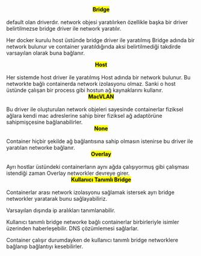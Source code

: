 
<div align="center">
  <b><mark>Bridge</mark></b>
</div>
<br>
default olan driverdır. network objesi yaratılırken özellikle başka bir driver belirtilmezse bridge driver ile network yaratılır.

Her docker kurulu host üstünde bridge driver ile yaratılmış Bridge adında bir network bulunur ve container 
yaratıldığında aksi belirtilmediği takdirde varsayılan olarak buna bağlanır.
<br>

<div align="center"><b><mark>Host</mark></b></div>
<br>
Her sistemde host driver ile yaratılmış Host adında bir network bulunur.
Bu networkte bağlı containerda network izolasyonu olmaz.
Sanki o host üstünde çalışan bir process gibi hostun ağ kaynaklarını kullanır.
</br>


<div align="center"><b><mark>MacVLAN</mark></b></div>
<br>
Bu driver ile oluşturulan network objeleri sayesinde containerlar fiziksel ağlara kendi mac adreslerine
sahip birer fiziksel ağ adaptörüne sahipmişçesine bağlanabilirler.
</br>
<div align="center">
  <b><mark>None</mark></b>
</div>
</br>
Container hiçbir şekilde ağ bağlantısına sahip olmasın istenirse bu driver ile yaratılan networke bağlanır.
<br>

<div align="center">
  <b><mark>Overlay</mark></b>
</div>
</br>
Ayrı hostlar üstündeki containerların aynı ağda çalışıyormuş gibi çalışması istendiği zaman Overlay networkler devreye girer.
<br>

<div align="center">
  <b><mark>Kullanıcı Tanımlı Bridge</mark></b>
</div>
</br>
Containerlar arası network izolasyonu sağlamak istersek ayrı bridge networkler yaratarak bunu sağlayabiliriz.

Varsayılan dışında ip aralıkları tanımlanabilir.

Kullanıcı tanımlı bridge networke bağlı containerlar birbirleriyle isimler üzerinden haberleşebilir.
DNS çözümlemesi sağlarlar.

Container çalışır durumdayken de kullanıcı tanımlı bridge networklere bağlanıp bağlantıyı kesebilirler.
